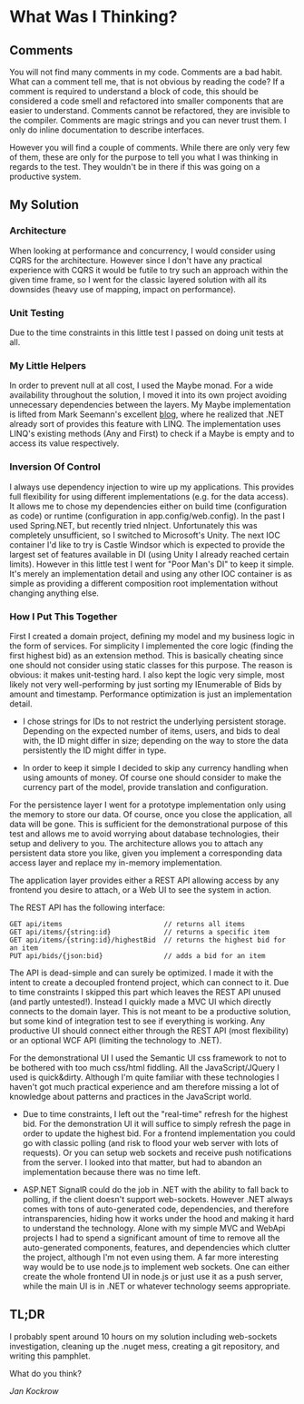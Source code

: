 # What Was I Thinking?

## Comments

You will not find many comments in my code. Comments are a bad habit. What can a comment tell me, that is not obvious by reading the code? If a comment is required to understand a block of code, this should be considered a code smell and refactored into smaller components that are easier to understand. Comments cannot be refactored, they are invisible to the compiler. Comments are magic strings and you can never trust them. I only do inline documentation to describe interfaces.

However you will find a couple of comments. While there are only very few of them, these are only for the purpose to tell you what I was thinking in regards to the test. They wouldn't be in there if this was going on a productive system.

## My Solution

### Architecture

When looking at performance and concurrency, I would consider using CQRS for the architecture. However since I don't have any practical experience with CQRS it would be futile to try such an approach within the given time frame, so I went for the classic layered solution with all its downsides (heavy use of mapping, impact on performance).

### Unit Testing

Due to the time constraints in this little test I passed on doing unit tests at all.

### My Little Helpers

In order to prevent null at all cost, I used the Maybe monad. For a wide availability throughout the solution, I moved it into its own project avoiding unnecessary dependencies between the layers. My Maybe implementation is lifted from Mark Seemann's excellent [blog](http://blog.ploeh.dk/2011/02/04/TheBCLalreadyhasaMaybemonad/), where he realized that .NET already sort of provides this feature with LINQ. The implementation uses LINQ's existing methods (Any and First) to check if a Maybe is empty and to access its value respectively.

### Inversion Of Control

I always use dependency injection to wire up my applications. This provides full flexibility for using different implementations (e.g. for the data access). It allows me to chose my dependencies either on build time (configuration as code) or runtime (configuration in app.config/web.config). In the past I used Spring.NET, but recently tried nInject. Unfortunately this was completely unsufficient, so I switched to Microsoft's Unity. The next IOC container I'd like to try is Castle Windsor which is expected to provide the largest set of features available in DI (using Unity I already reached certain limits). However in this little test I went for "Poor Man's DI" to keep it simple. It's merely an implementation detail and using any other IOC container is as simple as providing a different composition root implementation without changing anything else.

### How I Put This Together

First I created a domain project, defining my model and my business logic in the form of services. For simplicity I implemented the core logic (finding the first highest bid) as an extension method. This is basically cheating since one should not consider using static classes for this purpose. The reason is obvious: it makes unit-testing hard. I also kept the logic very simple, most likely not very well-performing by just sorting my IEnumerable of Bids by amount and timestamp. Performance optimization is just an implementation detail.

- I chose strings for IDs to not restrict the underlying persistent storage. Depending on the expected number of items, users, and bids to deal with, the ID might differ in size; depending on the way to store the data persistently the ID might differ in type.

- In order to keep it simple I decided to skip any currency handling when using amounts of money. Of course one should consider to make the currency part of the model, provide translation and configuration.

For the persistence layer I went for a prototype implementation only using the memory to store our data. Of course, once you close the application, all data will be gone. This is sufficient for the demonstrational purpose of this test and allows me to avoid worrying about database technologies, their setup and delivery to you. The architecture allows you to attach any persistent data store you like, given you implement a corresponding data access layer and replace my in-memory implementation.

The application layer provides either a REST API allowing access by any frontend you desire to attach, or a Web UI to see the system in action. 

The REST API has the following interface: 

    GET api/items                         // returns all items
    GET api/items/{string:id}             // returns a specific item
    GET api/items/{string:id}/highestBid  // returns the highest bid for an item
    PUT api/bids/{json:bid}               // adds a bid for an item
    
The API is dead-simple and can surely be optimized. I made it with the intent to create a decoupled frontend project, which can connect to it. Due to time constraints I skipped this part which leaves the REST API unused (and partly untested!). Instead I quickly made a MVC UI which directly connects to the domain layer. This is not meant to be a productive solution, but some kind of integration test to see if everything is working. Any productive UI should connect either through the REST API (most flexibility) or an optional WCF API (limiting the technology to .NET).

For the demonstrational UI I used the Semantic UI css framework to not to be bothered with too much css/html fiddling. All the JavaScript/JQuery I used is quick&dirty. Although I'm quite familiar with these technologies I haven't got much practical experience and am therefore missing a lot of knowledge about patterns and practices in the JavaScript world.

- Due to time constraints, I left out the "real-time" refresh for the highest bid. For the demonstration UI it will suffice to simply refresh the page in order to update the highest bid. For a frontend implementation you could go with classic polling (and risk to flood your web server with lots of requests). Or you can setup web sockets and receive push notifications from the server. I looked into that matter, but had to abandon an implementation because there was no time left. 

- ASP.NET SignalR could do the job in .NET with the ability to fall back to polling, if the client doesn't support web-sockets. However .NET always comes with tons of auto-generated code, dependencies, and therefore intransparencies, hiding how it works under the hood and making it hard to understand the technology. Alone with my simple MVC and WebApi projects I had to spend a significant amount of time to remove all the auto-generated components, features, and dependencies which clutter the project, although I'm not even using them. A far more interesting way would be to use node.js to implement web sockets. One can either create the whole frontend UI in node.js or just use it as a push server, while the main UI is in .NET or whatever technology seems appropriate.

## TL;DR

I probably spent around 10 hours on my solution including web-sockets investigation, cleaning up the .nuget mess, creating a git repository, and writing this pamphlet.

What do you think?

*Jan Kockrow*
